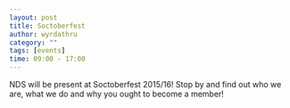 ```yaml
---
layout: post
title: Soctoberfest
author: wyrdathru
category: ""
tags: [events]
time: 09:00 - 17:00
---
```

NDS will be present at Soctoberfest 2015/16! Stop by and find out who we are, what we do and why you ought to become a member!